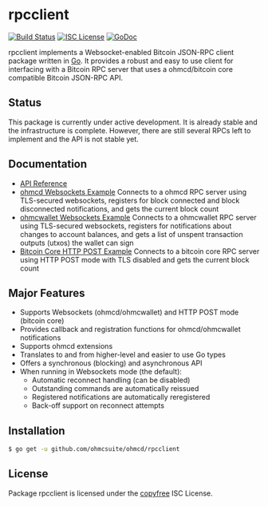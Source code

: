 rpcclient
=========

[![Build Status](http://img.shields.io/travis/ohmcsuite/ohmcd.svg)](https://travis-ci.org/ohmcsuite/ohmcd)
[![ISC License](http://img.shields.io/badge/license-ISC-blue.svg)](http://copyfree.org)
[![GoDoc](https://img.shields.io/badge/godoc-reference-blue.svg)](http://godoc.org/github.com/ohmcsuite/ohmcd/rpcclient)

rpcclient implements a Websocket-enabled Bitcoin JSON-RPC client package written
in [Go](http://golang.org/).  It provides a robust and easy to use client for
interfacing with a Bitcoin RPC server that uses a ohmcd/bitcoin core compatible
Bitcoin JSON-RPC API.

## Status

This package is currently under active development.  It is already stable and
the infrastructure is complete.  However, there are still several RPCs left to
implement and the API is not stable yet.

## Documentation

* [API Reference](http://godoc.org/github.com/ohmcsuite/ohmcd/rpcclient)
* [ohmcd Websockets Example](https://github.com/ohmcsuite/ohmcd/tree/master/rpcclient/examples/ohmcdwebsockets)
  Connects to a ohmcd RPC server using TLS-secured websockets, registers for
  block connected and block disconnected notifications, and gets the current
  block count
* [ohmcwallet Websockets Example](https://github.com/ohmcsuite/ohmcd/tree/master/rpcclient/examples/ohmcwalletwebsockets)
  Connects to a ohmcwallet RPC server using TLS-secured websockets, registers for
  notifications about changes to account balances, and gets a list of unspent
  transaction outputs (utxos) the wallet can sign
* [Bitcoin Core HTTP POST Example](https://github.com/ohmcsuite/ohmcd/tree/master/rpcclient/examples/bitcoincorehttp)
  Connects to a bitcoin core RPC server using HTTP POST mode with TLS disabled
  and gets the current block count

## Major Features

* Supports Websockets (ohmcd/ohmcwallet) and HTTP POST mode (bitcoin core)
* Provides callback and registration functions for ohmcd/ohmcwallet notifications
* Supports ohmcd extensions
* Translates to and from higher-level and easier to use Go types
* Offers a synchronous (blocking) and asynchronous API
* When running in Websockets mode (the default):
  * Automatic reconnect handling (can be disabled)
  * Outstanding commands are automatically reissued
  * Registered notifications are automatically reregistered
  * Back-off support on reconnect attempts

## Installation

```bash
$ go get -u github.com/ohmcsuite/ohmcd/rpcclient
```

## License

Package rpcclient is licensed under the [copyfree](http://copyfree.org) ISC
License.
